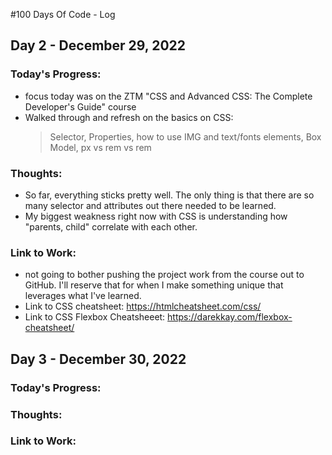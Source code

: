 #100 Days Of Code - Log

## Day 2 - December 29, 2022

### Today's Progress:
- focus today was on the ZTM "CSS and Advanced CSS: The Complete Developer's Guide" course
- Walked through and refresh on the basics on CSS: 
  > Selector, Properties, how to use IMG and text/fonts elements, Box Model, px vs rem vs rem

### Thoughts:
- So far, everything sticks pretty well. The only thing is that there are so many selector and attributes out there needed to be learned.
- My biggest weakness right now with CSS is understanding how "parents, child" correlate with each other.

### Link to Work:
- not going to bother pushing the project work from the course out to GitHub.  I'll reserve that for when I make something unique that leverages what I've learned. 
- Link to CSS cheatsheet: https://htmlcheatsheet.com/css/
- Link to CSS Flexbox Cheatsheeet: https://darekkay.com/flexbox-cheatsheet/



## Day 3 - December 30, 2022

### Today's Progress:

### Thoughts:

### Link to Work:









